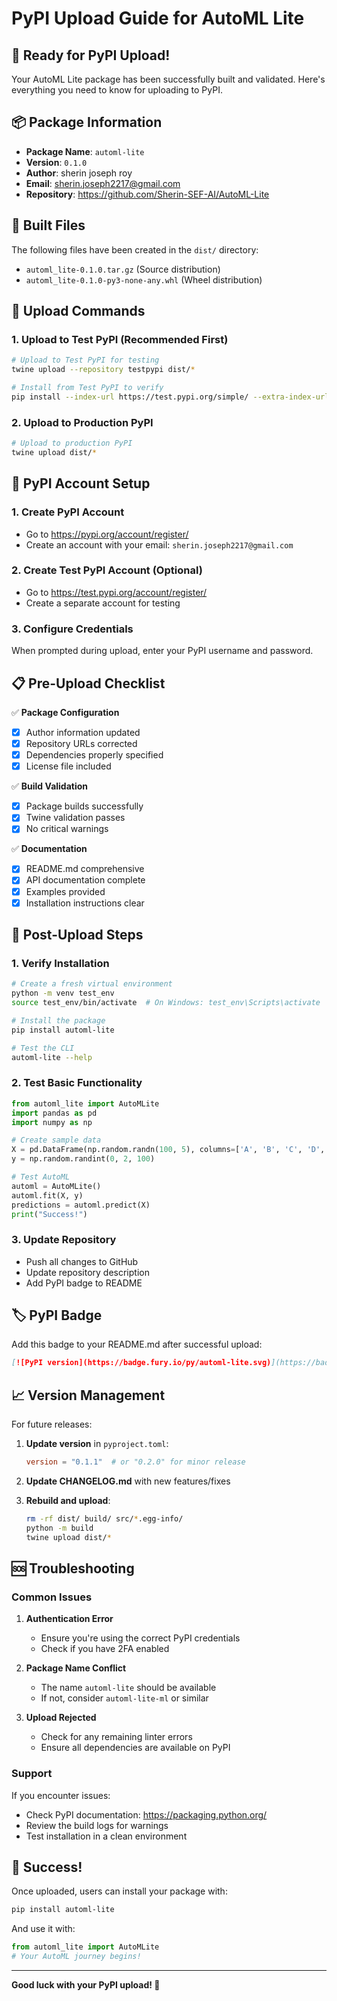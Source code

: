 # PyPI Upload Guide for AutoML Lite

## 🚀 Ready for PyPI Upload!

Your AutoML Lite package has been successfully built and validated. Here's everything you need to know for uploading to PyPI.

## 📦 Package Information

- **Package Name**: `automl-lite`
- **Version**: `0.1.0`
- **Author**: sherin joseph roy
- **Email**: sherin.joseph2217@gmail.com
- **Repository**: https://github.com/Sherin-SEF-AI/AutoML-Lite

## 📁 Built Files

The following files have been created in the `dist/` directory:
- `automl_lite-0.1.0.tar.gz` (Source distribution)
- `automl_lite-0.1.0-py3-none-any.whl` (Wheel distribution)

## 🔧 Upload Commands

### 1. Upload to Test PyPI (Recommended First)

```bash
# Upload to Test PyPI for testing
twine upload --repository testpypi dist/*

# Install from Test PyPI to verify
pip install --index-url https://test.pypi.org/simple/ --extra-index-url https://pypi.org/simple/ automl-lite
```

### 2. Upload to Production PyPI

```bash
# Upload to production PyPI
twine upload dist/*
```

## 🔐 PyPI Account Setup

### 1. Create PyPI Account
- Go to https://pypi.org/account/register/
- Create an account with your email: `sherin.joseph2217@gmail.com`

### 2. Create Test PyPI Account (Optional)
- Go to https://test.pypi.org/account/register/
- Create a separate account for testing

### 3. Configure Credentials
When prompted during upload, enter your PyPI username and password.

## 📋 Pre-Upload Checklist

✅ **Package Configuration**
- [x] Author information updated
- [x] Repository URLs corrected
- [x] Dependencies properly specified
- [x] License file included

✅ **Build Validation**
- [x] Package builds successfully
- [x] Twine validation passes
- [x] No critical warnings

✅ **Documentation**
- [x] README.md comprehensive
- [x] API documentation complete
- [x] Examples provided
- [x] Installation instructions clear

## 🎯 Post-Upload Steps

### 1. Verify Installation
```bash
# Create a fresh virtual environment
python -m venv test_env
source test_env/bin/activate  # On Windows: test_env\Scripts\activate

# Install the package
pip install automl-lite

# Test the CLI
automl-lite --help
```

### 2. Test Basic Functionality
```python
from automl_lite import AutoMLite
import pandas as pd
import numpy as np

# Create sample data
X = pd.DataFrame(np.random.randn(100, 5), columns=['A', 'B', 'C', 'D', 'E'])
y = np.random.randint(0, 2, 100)

# Test AutoML
automl = AutoMLite()
automl.fit(X, y)
predictions = automl.predict(X)
print("Success!")
```

### 3. Update Repository
- Push all changes to GitHub
- Update repository description
- Add PyPI badge to README

## 🏷️ PyPI Badge

Add this badge to your README.md after successful upload:

```markdown
[![PyPI version](https://badge.fury.io/py/automl-lite.svg)](https://badge.fury.io/py/automl-lite)
```

## 📈 Version Management

For future releases:

1. **Update version** in `pyproject.toml`:
   ```toml
   version = "0.1.1"  # or "0.2.0" for minor release
   ```

2. **Update CHANGELOG.md** with new features/fixes

3. **Rebuild and upload**:
   ```bash
   rm -rf dist/ build/ src/*.egg-info/
   python -m build
   twine upload dist/*
   ```

## 🆘 Troubleshooting

### Common Issues

1. **Authentication Error**
   - Ensure you're using the correct PyPI credentials
   - Check if you have 2FA enabled

2. **Package Name Conflict**
   - The name `automl-lite` should be available
   - If not, consider `automl-lite-ml` or similar

3. **Upload Rejected**
   - Check for any remaining linter errors
   - Ensure all dependencies are available on PyPI

### Support

If you encounter issues:
- Check PyPI documentation: https://packaging.python.org/
- Review the build logs for warnings
- Test installation in a clean environment

## 🎉 Success!

Once uploaded, users can install your package with:
```bash
pip install automl-lite
```

And use it with:
```python
from automl_lite import AutoMLite
# Your AutoML journey begins!
```

---

**Good luck with your PyPI upload! 🚀** 